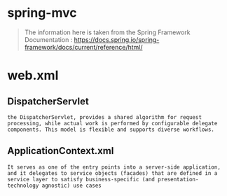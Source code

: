 # spring-mvc

> The information here is taken from the Spring Framework Documentation : https://docs.spring.io/spring-framework/docs/current/reference/html/

# web.xml

## DispatcherServlet

    the DispatcherServlet, provides a shared algorithm for request processing, while actual work is performed by configurable delegate components. This model is flexible and supports diverse workflows.

## ApplicationContext.xml

    It serves as one of the entry points into a server-side application, and it delegates to service objects (facades) that are defined in a service layer to satisfy business-specific (and presentation-technology agnostic) use cases

